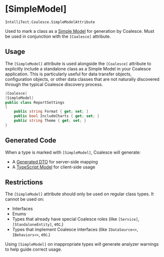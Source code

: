 # [SimpleModel]

`IntelliTect.Coalesce.SimpleModelAttribute`

Used to mark a class as a [Simple Model](/modeling/model-types/simple-models.md) for generation by Coalesce. Must be used in conjunction with the `[Coalesce]` attribute.

## Usage

The `[SimpleModel]` attribute is used alongside the `[Coalesce]` attribute to explicitly include a standalone class as a Simple Model in your Coalesce application. This is particularly useful for data transfer objects, configuration objects, or other data classes that are not naturally discovered through the typical Coalesce discovery process.

``` c#
[Coalesce]
[SimpleModel]
public class ReportSettings
{
    public string Format { get; set; }
    public bool IncludeCharts { get; set; }
    public string Theme { get; set; }
}
```

## Generated Code

When a type is marked with `[SimpleModel]`, Coalesce will generate:

* A [Generated DTO](/stacks/agnostic/dtos.md) for server-side mapping
* A [TypeScript Model](/stacks/vue/layers/models.md) for client-side usage

## Restrictions

The `[SimpleModel]` attribute should only be used on regular class types. It cannot be used on:

- Interfaces
- Enums  
- Types that already have special Coalesce roles (like `[Service]`, `[StandaloneEntity]`, etc.)
- Types that implement Coalesce interfaces (like `IDataSource<>`, `IBehaviors<>`, etc.)

Using `[SimpleModel]` on inappropriate types will generate analyzer warnings to help guide correct usage.